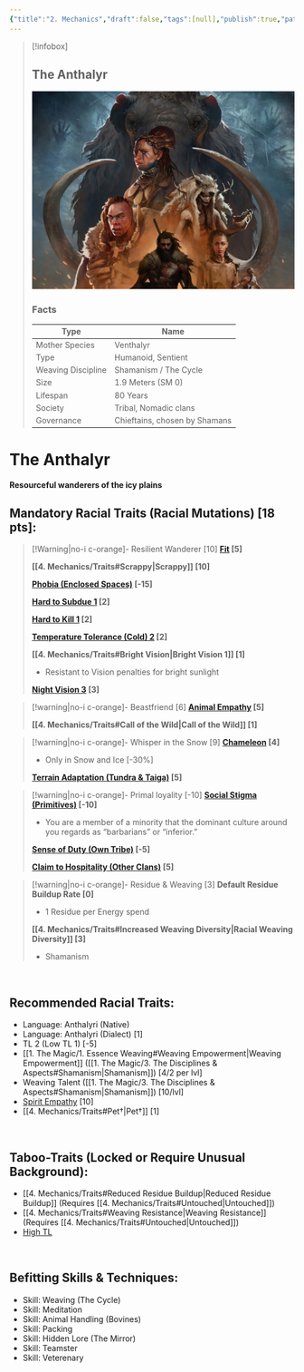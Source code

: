```yaml
---
{"title":"2. Mechanics","draft":false,"tags":[null],"publish":true,"path":"2. The Races/5. The Anthalyr/2. Mechanics.md","permalink":"/2-the-races/5-the-anthalyr/2-mechanics/","PassFrontmatter":true}
---
```


> [!infobox]
> 
> 
> ## **The Anthalyr**
> 
> ![The Anthalyr.webp](../../The%20Anthalyr.webp)
> 
> ### Facts
> 
> | Type | Name |
> | --- | --- |
> | Mother Species | Venthalyr |
> | Type | Humanoid, Sentient |
> | Weaving Discipline | Shamanism / The Cycle |
> | Size | 1.9 Meters (SM 0)
> | Lifespan | 80 Years |
> | Society | Tribal, Nomadic clans |
> | Governance | Chieftains, chosen by Shamans |

# **The Anthalyr**
**Resourceful wanderers of the icy plains**
<br>

## Mandatory Racial Traits (Racial Mutations) [18 pts]:

> [!Warning|no-i c-orange]- Resilient Wanderer [10]
> **[Fit](https://gurps.fandom.com/wiki/Fit) [5]**
> 
> **[[4. Mechanics/Traits#Scrappy\|Scrappy]] [10]**
> 
> **[Phobia (Enclosed Spaces)](https://gurps.fandom.com/wiki/Phobias) [-15]**
> 
> **[Hard to Subdue 1](https://gurps.fandom.com/wiki/Hard_to_Subdue) [2]**
> 
> **[Hard to Kill 1](https://gurps.fandom.com/wiki/Hard_to_Kill) [2]**
> 
> **[Temperature Tolerance (Cold) 2](https://gurps.fandom.com/wiki/Temperature_Tolerance) [2]**
> 
> **[[4. Mechanics/Traits#Bright Vision\|Bright Vision 1]] [1]**
> - Resistant to Vision penalties for bright sunlight
> 
> **[Night Vision 3](https://gurps.fandom.com/wiki/Night_Vision) [3]**
> 

> [!warning|no-i c-orange]- Beastfriend [6]
> **[Animal Empathy](https://gurps.fandom.com/wiki/Animal_Empathy) [5]**
> 
> **[[4. Mechanics/Traits#Call of the Wild\|Call of the Wild]] [1]**
> 

> [!warning|no-i c-orange]- Whisper in the Snow [9]
> **[Chameleon](https://gurps.fandom.com/wiki/Chameleon) [4]**
> - Only in Snow and Ice [-30%]
>
> **[Terrain Adaptation (Tundra & Taiga)](https://gurps.fandom.com/wiki/Terrain_Adaptation) [5]**
>

> [!warning|no-i c-orange]- Primal loyality [-10]
> **[Social Stigma (Primitives)](https://gurps.fandom.com/wiki/Social_Stigma) [-10]**
> - You are a member of a minority that the dominant culture around you regards as “barbarians” or “inferior.”
> 
> **[Sense of Duty (Own Tribe)](https://gurps.fandom.com/wiki/Sense_of_Duty) [-5]**
> 
> **[Claim to Hospitality (Other Clans)](https://gurps.fandom.com/wiki/Claim_to_Hospitality) [5]**
> 

> [!warning|no-i c-orange]- Residue & Weaving [3]
> **Default Residue Buildup Rate [0]**
> - 1 Residue per Energy spend
> 
> **[[4. Mechanics/Traits#Increased Weaving Diversity\|Racial Weaving Diversity]] [3]**
> - Shamanism
>

<br>

## Recommended Racial Traits:
- Language: Anthalyri (Native)
- Language: Anthalyri (Dialect) [1]
- TL 2 (Low TL 1) [-5]
- [[1. The Magic/1. Essence Weaving#Weaving Empowerment\|Weaving Empowerment]] ([[1. The Magic/3. The Disciplines & Aspects#Shamanism\|Shamanism]]) [4/2 per lvl]
- Weaving Talent ([[1. The Magic/3. The Disciplines & Aspects#Shamanism\|Shamanism]]) [10/lvl]
- [Spirit Empathy](https://gurps.fandom.com/wiki/Spirit_Empathy) [10]
- [[4. Mechanics/Traits#Pet†\|Pet†]] [1]

<br>

## Taboo-Traits (Locked or Require Unusual Background):
- [[4. Mechanics/Traits#Reduced Residue Buildup\|Reduced Residue Buildup]] (Requires [[4. Mechanics/Traits#Untouched\|Untouched]])
- [[4. Mechanics/Traits#Weaving Resistance\|Weaving Resistance]] (Requires [[4. Mechanics/Traits#Untouched\|Untouched]])
- [High TL](https://gurps.fandom.com/wiki/High_TL)

<br>

## Befitting Skills & Techniques:
- Skill: Weaving (The Cycle)
- Skill: Meditation
- Skill: Animal Handling (Bovines)
- Skill: Packing
- Skill: Hidden Lore (The Mirror)
- Skill: Teamster
- Skill: Veterenary